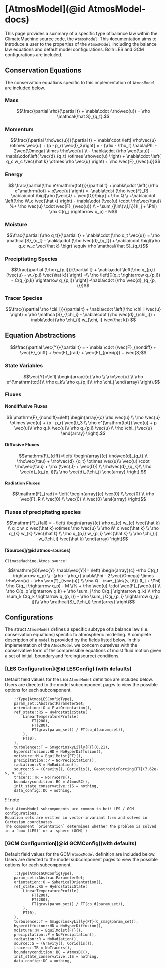 # [AtmosModel](@id AtmosModel-docs) 

This page provides a summary of a specific type of balance law within the ClimateMachine source code,
the `AtmosModel`. This documentation aims to introduce a user to the properties of the
`AtmosModel`, including the balance law equations and default model configurations. Both
LES and GCM configurations are included.

## Conservation Equations
The conservation equations specific to this implementation of `AtmosModel` are included below.


### Mass
```math
\frac{\partial \rho}{\partial t} + \nabla\cdot (\rho\vec{u}) = \rho \mathcal{\hat S}_{q_t}.
```

### Momentum
```math
\frac{(\partial \rho\vec{u})}{\partial t} + \nabla\cdot \left[ \rho\vec{u} \otimes \vec{u} + (p - p_r) \vec{I}_3\right] =
- (\rho - \rho_r) \nabla\Phi - 2\vec{\Omega} \times \rho\vec{u} \\
- \nabla\cdot (\rho \vec{\tau}) - \nabla\cdot\left( \vec{d}_{q_t} \otimes \rho\vec{u} \right) + \nabla\cdot \left( q_c w_c \vec{\hat k} \otimes \rho \vec{u} \right) + \rho \vec{F}_{\vec{u}}
```

### Energy
```math
 \frac{\partial(\rho e^\mathrm{tot})}{\partial t} + \nabla\cdot \left( (\rho e^\mathrm{tot} + p)\vec{u} \right)
 = -\nabla\cdot (\rho \vec{F}_R) - \nabla\cdot \bigl[\rho (\vec{J} + \vec{D})\bigr] + \rho Q  \\
  +\nabla\cdot \left(\rho W_c \vec{\hat k} \right)  - \nabla\cdot (\vec{u} \cdot \rho\vec{\tau)} %+ \rho \vec{u} \cdot \vec{F}_{\vec{u}} \\
   - \sum_{j\in\{v,l,i\}}(I_j + \Phi)  \rho C(q_j \rightarrow q_p) - M
```

### Moisture
```math
\frac{\partial (\rho q_t)}{\partial t} + \nabla\cdot (\rho q_t \vec{u})
= \rho \mathcal{S}_{q_t} - \nabla\cdot (\rho \vec{d}_{q_t}) + \nabla\cdot \bigl(\rho q_c w_c \vec{\hat k}  \bigr)
\equiv \rho \mathcal{\hat S}_{q_t}
```

### Precipitating Species
```math
\frac{\partial (\rho q_{p,i})}{\partial t} + \nabla\cdot \left[\rho q_{p,i} (\vec{u} - w_{p,i} \vec{\hat k}) \right] =\\
\rho \left[C(q_t \rightarrow q_{p,i}) + C(q_{p,k} \rightarrow q_{p,i}) \right] -\nabla\cdot (\rho \vec{d}_{q_{p, i}})
```

### Tracer Species
```math
\frac{(\partial \rho \chi_i)}{\partial t} + \nabla\cdot \left(\rho \chi_i \vec{u} \right) = \rho \mathcal{S}_{\chi_i} - \nabla\cdot (\rho \vec{d}_{\chi_i}) + \nabla\cdot (\rho \chi_{i} w_{\chi, i} \vec{\hat k})   
```

## Equation Abstractions

```math
\frac{\partial \vec{Y}}{\partial t} = - \nabla \cdot (\vec{F}_{nondiff} + \vec{F}_{diff} + \vec{F}_{rad} + \vec{F}_{precip}) + \vec{S}
```

### State Variables
```math
\vec{Y}=\left( \begin{array}{c}
\rho \\
\rho\vec{u} \\
\rho e^{\mathrm{tot}}\\
\rho q_k\\
\rho q_{p,i}\\
\rho \chi_j
\end{array}
\right).
```

### Fluxes

#### Nondiffusive Fluxes

```math
 \mathrm{F}_{nondiff}=\left( \begin{array}{c}
 \rho \vec{u} \\
 \rho \vec{u} \otimes \vec{u} + (p - p_r) \vec{I}_3 \\
 \rho e^{\mathrm{tot}} \vec{u} + p \vec{u}\\
 \rho q_k \vec{u}\\
 \rho q_{p,i} \vec{u} \\
 \rho \chi_j \vec{u}
\end{array}
\right).
```

#### Diffusive Fluxes

```math
\mathrm{F}_{diff}=\left( \begin{array}{c}
\rho\vec{d}_{q_t} \\
\rho\vec{\tau} + \rho\vec{d}_{q_t} \otimes \vec{u}\\
\vec{u} \cdot \rho\vec{\tau} + \rho (\vec{J} + \vec{D}) \\
\rho\vec{d}_{q_k}\\
\rho \vec{d}_{q_{p, i}}\\
\rho \vec{d}_{\chi_j}
\end{array}
\right).
```

#### Radiation Fluxes
```math
\mathrm{F}_{rad} =
\left( \begin{array}{c}
\vec{0} \\
\vec{0} \\
\rho \vec{F}_R \\
\vec{0} \\
\vec{0} \\
\vec{0}
\end{array}
\right)
```

### Fluxes of precipitating species
```math
\mathrm{F}_{fall} =
- \left( \begin{array}{c}
\rho q_{c} w_{c} \vec{\hat k}  \\
q_c w_c \vec{\hat k} \otimes \rho \vec{u}  \\
\rho W_c \vec{\hat k} \\
\rho q_{k} w_{k} \vec{\hat k}  \\
\rho q_{p,i} w_{p, i} \vec{\hat k} \\
\rho \chi_{i} w_{\chi, i} \vec{\hat k}
\end{array} \right)
```

#### [Sources]*(*@id atmos-sources)
```@docs
ClimateMachine.Atmos.source!
```

```math
\mathrm{S}(\vec{Y}, \nabla\vec{Y})=
 \left( \begin{array}{c}
 -\rho C(q_t \rightarrow q_p) \\
  -(\rho - \rho_r) \nabla\Phi - 2 \vec{\Omega} \times \rho\vec{u}  + \rho \vec{F}_{\vec{u}} \\
 \rho Q - \sum_{j\in\{v,l,i\}} (I_j + \Phi)  \rho C(q_j \rightarrow q_p) - M \\% + \rho \vec{u} \cdot \vec{F}_{\vec{u}}  \\
\rho C(q_p \rightarrow q_k) + \rho \sum_j \rho C(q_j \rightarrow q_k) \\
    \rho \sum_k C(q_k \rightarrow q_{p, i}) - \rho \sum_j C(q_{p, i} \rightarrow q_{p, j})\\
\rho \mathcal{S}_{\chi_i}
\end{array}
\right)
```

## Configurations
The struct `AtmosModel` defines a specific subtype of a balance law (i.e. conservation equations) specific to
atmospheric modelling. A complete description of a `model` is provided by the fields listed below. In this
implementation of the `AtmosModel` we concern ourselves with the conservative form of the compressible equations
of moist fluid motion given a set of initial, boundary and forcing(source) conditions.

### [LES Configuration](@id LESConfig) (with defaults)
Default field values for the LES `AtmosModel` definition are included below. Users are directed to the 
model subcomponent pages to view the possible options for each subcomponent.
```
    ::Type{AtmosLESConfigType},
    param_set::AbstractParameterSet;
    orientation::O = FlatOrientation(),
    ref_state::RS = HydrostaticState(
        LinearTemperatureProfile(
            FT(200),
            FT(280),
            FT(grav(param_set)) / FT(cp_d(param_set)),
        ),
        FT(0),
    ),
    turbulence::T = SmagorinskyLilly{FT}(0.21),
    hyperdiffusion::HD = NoHyperDiffusion(),
    moisture::M = EquilMoist{FT}(),
    precipitation::P = NoPrecipitation(),
    radiation::R = NoRadiation(),
    source::S = (Gravity(), Coriolis(), GeostrophicForcing{FT}(7.62e-5, 0, 0)),
    tracers::TR = NoTracers(),
    boundarycondition::BC = AtmosBC(),
    init_state_conservative::IS = nothing,
    data_config::DC = nothing,
```

!!! note

    Most AtmosModel subcomponents are common to both LES / GCM configurations.
    Equation sets are written in vector-invariant form and solved in Cartesian coordinates.
    The component `orientation` determines whether the problem is solved in a `box (LES)` or a `sphere (GCM)`)


### [GCM Configuration](@id GCMConfig)(with defaults)
Default field values for the GCM `AtmosModel` definition are included below. Users are directed to the 
model subcomponent pages to view the possible options for each subcomponent. 
```
    ::Type{AtmosGCMConfigType},
    param_set::AbstractParameterSet;
    orientation::O = SphericalOrientation(),
    ref_state::RS = HydrostaticState(
        LinearTemperatureProfile(
            FT(200),
            FT(280),
            FT(grav(param_set)) / FT(cp_d(param_set)),
        ),
        FT(0),
    ),
    turbulence::T = SmagorinskyLilly{FT}(C_smag(param_set)),
    hyperdiffusion::HD = NoHyperDiffusion(),
    moisture::M = EquilMoist{FT}(),
    precipitation::P = NoPrecipitation(),
    radiation::R = NoRadiation(),
    source::S = (Gravity(), Coriolis()),
    tracers::TR = NoTracers(),
    boundarycondition::BC = AtmosBC(),
    init_state_conservative::IS = nothing,
    data_config::DC = nothing,
```
